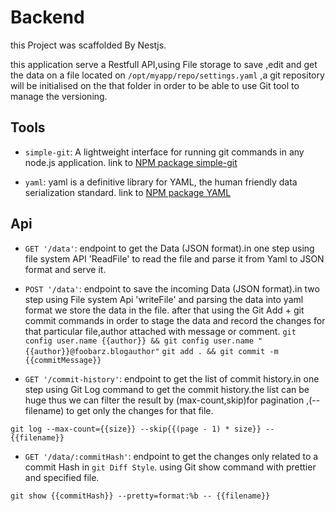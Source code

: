 # Backend

this Project was scaffolded By Nestjs.

this application serve a Restfull API,using File storage to save ,edit and get the data on a file located on `/opt/myapp/repo/settings.yaml` ,a git repository will be initialised on the that folder in order to be able to use Git tool to manage the versioning.

## Tools

- `simple-git`: A lightweight interface for running git commands in any node.js application.
link to [NPM package simple-git](https://www.npmjs.com/package/simple-git)

- `yaml`: yaml is a definitive library for YAML, the human friendly data serialization standard.
link to [NPM package YAML](https://www.npmjs.com/package/yaml)

## Api

- `GET '/data'`: endpoint to get the Data (JSON format).in one step using file system API 'ReadFile' to read the file and parse it from Yaml to JSON format and serve it.

- `POST '/data'`: endpoint to save the incoming Data (JSON format).in two step using File system Api 'writeFile' and parsing the data into yaml format we store the data in the file. after that using the Git Add + git commit  commands in order to stage the data and record the changes for that particular file,author attached with message or comment.
`git config user.name {{author}} && git config user.name "{{author}}@foobarz.blogauthor"`
`git add . && git commit -m {{commitMessage}}`

- `GET '/commit-history'`: endpoint to get the list of commit history.in one step using Git Log command to get the commit history.the list can be huge thus we can filter the result by (max-count,skip)for pagination ,(-- filename) to get only the changes for that file.

`git log --max-count={{size}} --skip{{(page - 1) * size}} -- {{filename}}`

- `GET '/data/:commitHash'`: endpoint to get the changes only related to a commit Hash in `git Diff Style`. using Git show command with prettier and specified file.

`git show {{commitHash}} --pretty=format:%b -- {{filename}}`
